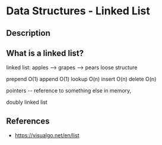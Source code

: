 # Data Structures - Linked List


## Description


## What is a linked list?
linked list: apples --> grapes --> pears
loose structure

prepend O(1)
append O(1)
lookup O(n)
insert O(n)
delete O(n)


pointers -- reference to something else in memory, 



doubly linked list


## References
- https://visualgo.net/en/list



